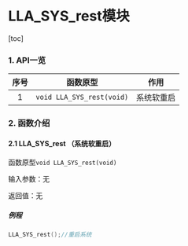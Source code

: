 # LLA_SYS_rest模块
[toc]

### 1. API一览
|序号|函数原型|作用|
|:--:|--|--|
|1|`void LLA_SYS_rest(void)`|系统软重启|


### 2. 函数介绍

#### 2.1 LLA_SYS_rest （系统软重启）
函数原型`void LLA_SYS_rest(void)`

输入参数：无

返回值：无

##### 例程
```cpp
LLA_SYS_rest();//重启系统
```
